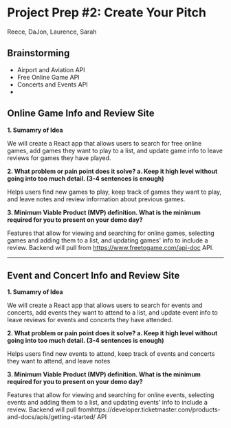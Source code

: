 # Project Prep #2: Create Your Pitch
Reece, DaJon, Laurence, Sarah

## Brainstorming

- Airport and Aviation API
- Free Online Game API
- Concerts and Events API
- 

## Online Game Info and Review Site

**1. Sumamry of Idea**

We will create a React app that allows users to search for free online games, add games they want to play to a list, and update game info to leave reviews for games they have played.

**2. What problem or pain point does it solve? a. Keep it high level without going into too much detail. (3-4 sentences is enough)** 

Helps users find new games to play, keep track of games they want to play, and leave notes and review information about previous games.

**3. Minimum Viable Product (MVP) definition. What is the minimum required for you to present on your demo day?**

Features that allow for viewing and searching for online games, selecting games and adding them to a list, and updating games' info to include a review. Backend will pull from https://www.freetogame.com/api-doc API.



----------------------------------------


## Event and Concert Info and Review Site

**1. Sumamry of Idea**

We will create a React app that allows users to search for events and concerts, add events they want to attend to a list, and update event info to leave reviews for events and concerts they have attended.

**2. What problem or pain point does it solve? a. Keep it high level without going into too much detail. (3-4 sentences is enough)** 

Helps users find new events to attend, keep track of events and concerts they want to attend, and leave notes 

**3. Minimum Viable Product (MVP) definition. What is the minimum required for you to present on your demo day?**

Features that allow for viewing and searching for online events, selecting events and adding them to a list, and updating events' info to include a review. Backend will pull fromhttps://developer.ticketmaster.com/products-and-docs/apis/getting-started/ API

